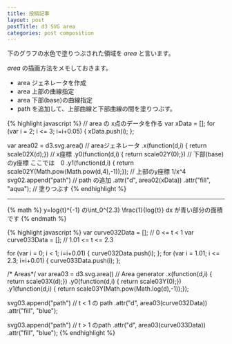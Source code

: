 ```yaml
---
title: 投稿記事
layout: post
postTitle: d3 SVG area
categories: post composition
---
```


下のグラフの水色で塗りつぶされた領域を *area* と言います。

*area* の描画方法をメモしておきます。
  
<div id="svg02"></div>

  * area ジェネレータを作成
  * area 上部の曲線指定
  * area 下部(base)の曲線指定
  * path を追加して、上部曲線と下部曲線の間を塗りつぶす。

{% highlight javascript %}
// area の x点のデータを作る
var xData = [];
for (var i = 2; i <= 3; i=i+0.05) {
  xData.push(i);
};

var area02 = d3.svg.area() // areaジェネレータ
        .x(function(d,i) { return scale02X(d);})  // x座標
        .y0(function(d,i) { return scale02Y(0);}) // 下部(base)のy座標 ここでは　0
        .y1(function(d,i) { return scale02Y(Math.pow(Math.pow(d,4),-1));}); // 上部のy座標 1/x^4
    svg02.append("path") // path の追加
        .attr("d", area02(xData))
        .attr("fill", "aqua"); // 塗りつぶす
{% endhighlight %}

-----

{% math %}
y=log{t}^{-1} の\int_0^{2.3} \frac{1}{log{t}} dx が青い部分の面積です
{% endmath %}
<div id="ins03"></div>

{% highlight javascript %}
var curve032Data = []; // 0 <= t < 1
var curve033Data = []; // 1.01 <= t <= 2.3

for (var i = 0; i < 1; i=i+0.01) {
  curve032Data.push(i);
};
for (var i = 1.01; i <= 2.3; i=i+0.01) {
  curve033Data.push(i);
};


/* Areas*/
var area03 = d3.svg.area() // Area generator
        .x(function(d,i) { return scale03X(d);})
        .y0(function(d,i) { return scale03Y(0);})
        .y1(function(d,i) { return scale03Y(Math.pow(Math.log(d),-1));});

svg03.append("path") // t < 1 の path
        .attr("d", area03(curve032Data))
        .attr("fill", "blue");

svg03.append("path") // t > 1 のpath
        .attr("d", area03(curve033Data))
        .attr("fill", "blue");
{% endhighlight %}

<script type="text/javascript" src="http://cdn.mathjax.org/mathjax/latest/MathJax.js?config=TeX-AMS-MML_HTMLorMML"></script>
<script src="http://d3js.org/d3.v3.min.js" charset="utf-8"></script>
<script>

var gHeight = 400;
var gWidth = 600;
/* 積分　*/
var svg02 = d3.select("#svg02").append("svg")
                                 .attr("height",gHeight)
                                 .attr("width",gWidth)
                                 .style("background","black");
var texts = [
  {"x":30,"y":20,"txt":"y"},  
  {"x":580,"y":390,"txt":"x"}
];
     
svg02.selectAll("text")
   .data(texts)
   .enter()
   .append("text")
   .attr("x", function(d) { return d.x;} )
   .attr("y", function(d) { return d.y;})
   .text(function(d) {return d.txt;})
   .attr("font-family", "sans-serif")
   .attr("font-size", "20px")
   .style("fill","white");

var curve02Data = [];
for (var i = 1; i <= 5; i=i+0.05) {
  curve02Data.push(i);
};

var curve021Data = [];
for (var i = 2; i <= 3; i=i+0.05) {
  curve021Data.push(i);
};

/* 軸 */
var scale02X = d3.scale.linear()
                          .domain([0,4.5])
                          .range([50,600]);
                          
var scale02Y = d3.scale.linear()
                           .domain([0.07,-0.00])
                           .range([0,370]);   
                           

var xAxis02 = d3.svg.axis()
                  .scale(scale02X)
                  .tickValues([0, 1, 2, 3, 4])
                  .tickPadding(5)
                  .tickFormat(d3.format("d"));

var xAxis02Group = svg02.append("g")
                      .attr("transform","translate(0,"+ scale02Y(0)+")")
                      .attr("stroke","white")
                      .call(xAxis02);   
                      

var yAxis02 = d3.svg.axis()
                  .scale(scale02Y)
                  .orient(["left"])
                  .tickPadding(0)
                  .tickValues([0, 0.01,0.02, 0.03, 0.04, 0.05,0.06]);

var yAxis02Group = svg02.append("g")
.attr("transform","translate(" + scale02X(0) + ",0)")
                      .attr("stroke","white")
                      .call(yAxis02);                                              
var area02 = d3.svg.area()
        .x(function(d,i) { return scale02X(d);})
        .y0(function(d,i) { return scale02Y(0);})
        .y1(function(d,i) { return scale02Y(Math.pow(Math.pow(d,4),-1));});
    svg02.append("path")
        .attr("d", area02(curve021Data))
        .attr("fill", "aqua");

var curve02 = d3.svg.line()
             .x(function(d,i) { return scale02X(d); })
             .y(function(d,i) { return scale02Y(Math.pow(Math.pow(d,4),-1)); })
             .interpolate("linear");

var Curve02 = svg02.append("path")
                    .attr("d", curve02(curve02Data))   
                    .attr("transform", "translate(0,0)")  
                      .attr("stroke", "gold")
                      .attr("stroke-width", 2)
                      .style("fill", "none");

/* *****************  
      1 / log t
   *****************  */
var svg03 = d3.select("#ins03").append("svg")
                                 .attr("height",gHeight)
                                 .attr("width",gWidth)
                                 .style("background","black");
/* Scale*/
var scale03X = d3.scale.linear()
                          .domain([0,4.5])
                          .range([40,590]);
                          
var scale03Y = d3.scale.linear()
                           .domain([4.2,-3])
                           .range([10,380]);   

var texts = [
  {"x":50,"y":20,"txt":""},
  {"x":2.3,"y":-0.5,"txt":"x"},  
  {"x":4.5,"y":-0.5,"txt":"t"}
];
     
svg03.selectAll("text")
   .data(texts)
   .enter()
   .append("text")
   .attr("x", function(d) { return scale03X(d.x);} )
   .attr("y", function(d) { return scale03Y(d.y);})
   .text(function(d) {return d.txt;})
   .attr("font-family", "sans-serif")
   .attr("font-size", "20px")
   .style("fill","white");

var curve031Data = [];
var curve032Data = [];
var curve033Data = [];

for (var i = 1.01; i < 5; i=i+0.01) {
  curve031Data.push(i);
};
for (var i = 0; i < 1; i=i+0.01) {
  curve032Data.push(i);
};
for (var i = 1.01; i <= 2.3; i=i+0.01) {
  curve033Data.push(i);
};


/* Areas*/
var area03 = d3.svg.area()
        .x(function(d,i) { return scale03X(d);})
        .y0(function(d,i) { return scale03Y(0);})
        .y1(function(d,i) { return scale03Y(Math.pow(Math.log(d),-1));});
svg03.append("path")
        .attr("d", area03(curve032Data))
        .attr("fill", "blue");
svg03.append("path")
        .attr("d", area03(curve033Data))
        .attr("fill", "blue");

/* Lines */
var curve03 = d3.svg.line()
             .x(function(d,i) { return scale03X(d); })
             .y(function(d,i) { return scale03Y(Math.pow(Math.log(d),-1)); })
             .interpolate("linear");

var Curve031 = svg03.append("path")
                    .attr("d", curve03(curve031Data))   
                    .attr("transform", "translate(0,0)")  
                      .attr("stroke", "gold")
                      .attr("stroke-width", 2)
                      .style("fill", "none");

var Curve032 = svg03.append("path")
                    .attr("d", curve03(curve032Data))   
                    .attr("transform", "translate(0,0)")  
                      .attr("stroke", "gold")
                      .attr("stroke-width", 2)
                      .style("fill", "none");

/* 軸 */
var xAxis03 = d3.svg.axis()
                  .scale(scale03X)
                  .tickValues([1, 2, 3, 4])
                  .tickPadding(10)
                  .tickFormat(d3.format("d"));

var xAxis03Group = svg03.append("g")
                      .attr("transform","translate(0,"+ scale03Y(0)+")")
                      .attr("stroke","white")
                      .attr("stroke-width","2")
                      .style("fill","none")
                      .call(xAxis03);   

var yAxis03 = d3.svg.axis()
                  .scale(scale03Y)
                  .orient(["left"])
                  .tickPadding(2)
                  .tickValues([-2,-1,0,1,2,3,4])
                  .tickFormat(d3.format("d"));

var yAxis03Group = svg03.append("g")
                      .attr("transform","translate(" + scale03X(0) + ",0)")
                      .attr("stroke","white")
                      .attr("stroke-width","2")
                      .style("fill","none")
                      .call(yAxis03);                                 

                    
</script>